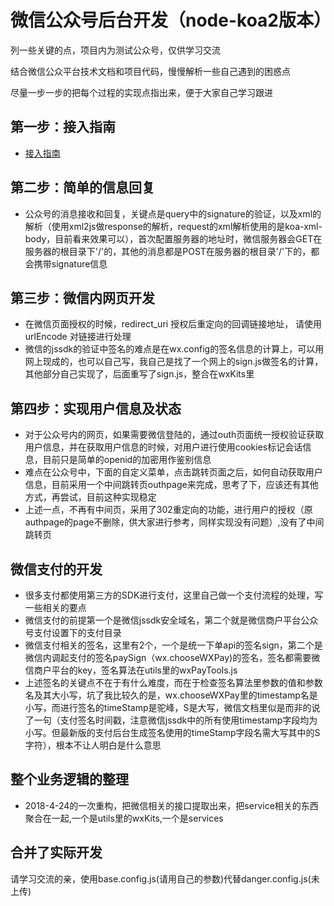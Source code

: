 # 微信公众号后台开发（node-koa2版本）

列一些关键的点，项目内为测试公众号，仅供学习交流

结合微信公众平台技术文档和项目代码，慢慢解析一些自己遇到的困惑点

尽量一步一步的把每个过程的实现点指出来，便于大家自己学习跟进

## 第一步：接入指南

- [接入指南](https://mp.weixin.qq.com/wiki?t=resource/res_main&id=mp1421135319)

## 第二步：简单的信息回复

- 公众号的消息接收和回复，关键点是query中的signature的验证，以及xml的解析（使用xml2js做response的解析，request的xml解析使用的是koa-xml-body，目前看来效果可以），首次配置服务器的地址时，微信服务器会GET在服务器的根目录下'/'的，其他的消息都是POST在服务器的根目录'/'下的，都会携带signature信息

## 第三步：微信内网页开发

- 在微信页面授权的时候，redirect_uri 授权后重定向的回调链接地址， 请使用 urlEncode 对链接进行处理
- 微信的jssdk的验证中签名的难点是在wx.config的签名信息的计算上，可以用网上现成的，也可以自己写，我自己是找了一个网上的sign.js做签名的计算，其他部分自己实现了，后面重写了sign.js，整合在wxKits里

## 第四步：实现用户信息及状态

- 对于公众号内的网页，如果需要微信登陆的，通过outh页面统一授权验证获取用户信息，并在获取用户信息的时候，对用户进行使用cookies标记会话信息，目前只是简单的openid的加密用作鉴别信息
- 难点在公众号中，下面的自定义菜单，点击跳转页面之后，如何自动获取用户信息，目前采用一个中间跳转页outhpage来完成，思考了下，应该还有其他方式，再尝试，目前这种实现稳定
- 上述一点，不再有中间页，采用了302重定向的功能，进行用户的授权（原authpage的page不删除，供大家进行参考，同样实现没有问题）,没有了中间跳转页

## 微信支付的开发

- 很多支付都使用第三方的SDK进行支付，这里自己做一个支付流程的处理，写一些相关的要点
- 微信支付的前提第一个是微信jssdk安全域名，第二个就是微信商户平台公众号支付设置下的支付目录
- 微信支付相关的签名，这里有2个，一个是统一下单api的签名sign，第二个是微信内调起支付的签名paySign（wx.chooseWXPay)的签名，签名都需要微信商户平台的key，签名算法在utils里的wxPayTools.js
- 上述签名的关键点不在于有什么难度，而在于检查签名算法里参数的值和参数名及其大小写，坑了我比较久的是，wx.chooseWXPay里的timestamp名是小写，而进行签名的timeStamp是驼峰，S是大写，微信文档里似是而非的说了一句（支付签名时间戳，注意微信jssdk中的所有使用timestamp字段均为小写。但最新版的支付后台生成签名使用的timeStamp字段名需大写其中的S字符），根本不让人明白是什么意思

## 整个业务逻辑的整理

- 2018-4-24的一次重构，把微信相关的接口提取出来，把service相关的东西聚合在一起,一个是utils里的wxKits,一个是services

## 合并了实际开发

请学习交流的亲，使用base.config.js(请用自己的参数)代替danger.config.js(未上传)